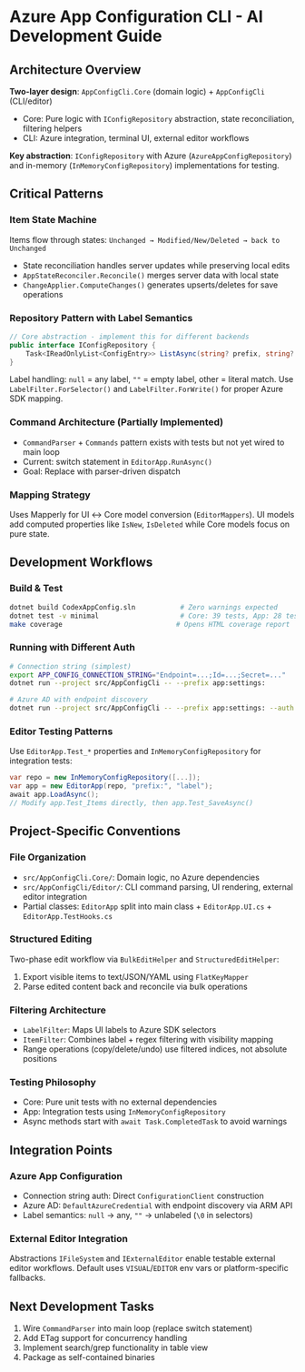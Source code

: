 # Azure App Configuration CLI - AI Development Guide

## Architecture Overview

**Two-layer design**: `AppConfigCli.Core` (domain logic) + `AppConfigCli` (CLI/editor)
- Core: Pure logic with `IConfigRepository` abstraction, state reconciliation, filtering helpers
- CLI: Azure integration, terminal UI, external editor workflows

**Key abstraction**: `IConfigRepository` with Azure (`AzureAppConfigRepository`) and in-memory (`InMemoryConfigRepository`) implementations for testing.

## Critical Patterns

### Item State Machine
Items flow through states: `Unchanged → Modified/New/Deleted → back to Unchanged`
- State reconciliation handles server updates while preserving local edits
- `AppStateReconciler.Reconcile()` merges server data with local state
- `ChangeApplier.ComputeChanges()` generates upserts/deletes for save operations

### Repository Pattern with Label Semantics
```csharp
// Core abstraction - implement this for different backends
public interface IConfigRepository {
    Task<IReadOnlyList<ConfigEntry>> ListAsync(string? prefix, string? labelFilter, CancellationToken ct = default);
}
```
Label handling: `null` = any label, `""` = empty label, other = literal match. Use `LabelFilter.ForSelector()` and `LabelFilter.ForWrite()` for proper Azure SDK mapping.

### Command Architecture (Partially Implemented)
- `CommandParser` + `Commands` pattern exists with tests but not yet wired to main loop
- Current: switch statement in `EditorApp.RunAsync()`
- Goal: Replace with parser-driven dispatch

### Mapping Strategy
Uses Mapperly for UI ↔ Core model conversion (`EditorMappers`). UI models add computed properties like `IsNew`, `IsDeleted` while Core models focus on pure state.

## Development Workflows

### Build & Test
```bash
dotnet build CodexAppConfig.sln           # Zero warnings expected
dotnet test -v minimal                    # Core: 39 tests, App: 28 tests
make coverage                            # Opens HTML coverage report
```

### Running with Different Auth
```bash
# Connection string (simplest)
export APP_CONFIG_CONNECTION_STRING="Endpoint=...;Id=...;Secret=..."
dotnet run --project src/AppConfigCli -- --prefix app:settings:

# Azure AD with endpoint discovery
dotnet run --project src/AppConfigCli -- --prefix app:settings: --auth device
```

### Editor Testing Patterns
Use `EditorApp.Test_*` properties and `InMemoryConfigRepository` for integration tests:
```csharp
var repo = new InMemoryConfigRepository([...]);
var app = new EditorApp(repo, "prefix:", "label");
await app.LoadAsync();
// Modify app.Test_Items directly, then app.Test_SaveAsync()
```

## Project-Specific Conventions

### File Organization
- `src/AppConfigCli.Core/`: Domain logic, no Azure dependencies
- `src/AppConfigCli/Editor/`: CLI command parsing, UI rendering, external editor integration
- Partial classes: `EditorApp` split into main class + `EditorApp.UI.cs` + `EditorApp.TestHooks.cs`

### Structured Editing
Two-phase edit workflow via `BulkEditHelper` and `StructuredEditHelper`:
1. Export visible items to text/JSON/YAML using `FlatKeyMapper`
2. Parse edited content back and reconcile via bulk operations

### Filtering Architecture
- `LabelFilter`: Maps UI labels to Azure SDK selectors
- `ItemFilter`: Combines label + regex filtering with visibility mapping
- Range operations (copy/delete/undo) use filtered indices, not absolute positions

### Testing Philosophy
- Core: Pure unit tests with no external dependencies
- App: Integration tests using `InMemoryConfigRepository`
- Async methods start with `await Task.CompletedTask` to avoid warnings

## Integration Points

### Azure App Configuration
- Connection string auth: Direct `ConfigurationClient` construction
- Azure AD: `DefaultAzureCredential` with endpoint discovery via ARM API
- Label semantics: `null` → any, `""` → unlabeled (`\0` in selectors)

### External Editor Integration
Abstractions `IFileSystem` and `IExternalEditor` enable testable external editor workflows. Default uses `VISUAL`/`EDITOR` env vars or platform-specific fallbacks.

## Next Development Tasks
1. Wire `CommandParser` into main loop (replace switch statement)
2. Add ETag support for concurrency handling
3. Implement search/grep functionality in table view
4. Package as self-contained binaries